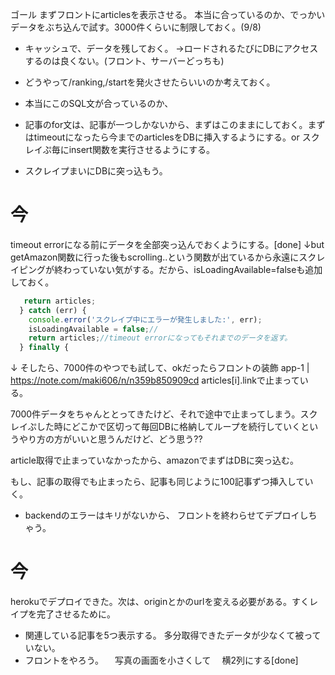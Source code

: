 ゴール
まずフロントにarticlesを表示させる。
本当に合っているのか、でっかいデータをぶち込んで試す。3000件くらいに制限しておく。(9/8)


- キャッシュで、データを残しておく。
->ロードされるたびにDBにアクセスするのは良くない。(フロント、サーバーどっちも)

- どうやって/ranking,/startを発火させたらいいのか考えておく。

- 本当にこのSQL文が合っているのか、


- 記事のfor文は、記事が一つしかないから、まずはこのままにしておく。まずはtimeoutになったら今までのarticlesをDBに挿入するようにする。or スクレイぷ毎にinsert関数を実行させるようにする。
- スクレイプまいにDBに突っ込もう。

# 今
timeout errorになる前にデータを全部突っ込んでおくようにする。[done]
↓but
getAmazon関数に行った後もscrolling..という関数が出ているから永遠にスクレイピングが終わっていない気がする。だから、isLoadingAvailable=falseも追加しておく。
```javascript
   return articles;
  } catch (err) {
    console.error('スクレイプ中にエラーが発生しました:', err);
    isLoadingAvailable = false;//
    return articles;//timeout errorになってもそれまでのデータを返す。
  } finally {
```
↓
そしたら、7000件のやつでも試して、okだったらフロントの装飾
app-1  | https://note.com/maki606/n/n359b850909cd  articles[i].linkで止まっている。

7000件データをちゃんととってきたけど、それで途中で止まってしまう。スクレイぷした時にどこかで区切って毎回DBに格納してループを続行していくというやり方の方がいいと思うんだけど、どう思う??

article取得で止まっていなかったから、amazonでまずはDBに突っ込む。

もし、記事の取得でも止まったら、記事も同じように100記事ずつ挿入していく。


- backendのエラーはキリがないから、
フロントを終わらせてデプロイしちゃう。
# 今
herokuでデプロイできた。次は、originとかのurlを変える必要がある。すくレイプを完了させるために。


- 関連している記事を5つ表示する。
多分取得できたデータが少なくて被っていない。
- フロントをやろう。
　写真の画面を小さくして
　横2列にする[done]
